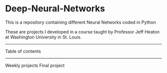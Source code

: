 # Deep-Neural-Networks
This is a repository containing different Neural Networks coded in Python

These are projects I developed in a course taught by Professor Jeff Heaton at Washington University in St. Louis.

------------------------

Table of contents

------------------------

Weekly projects
Final project 
